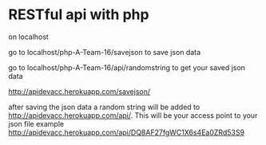 # RESTful api with php


on localhost

go to localhost/php-A-Team-16/savejson to save json data

go to localhost/php-A-Team-16/api/randomstring to get your saved json data



http://apidevacc.herokuapp.com/savejson/


after saving the json data a random string will be added to
http://apidevacc.herokuapp.com/api/. This will be your access point 
to your json file example http://apidevacc.herokuapp.com/api/DQ8AF27fgWC1X6s4Ea0ZRd53S9
